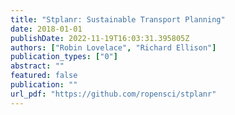 ```yaml
---
title: "Stplanr: Sustainable Transport Planning"
date: 2018-01-01
publishDate: 2022-11-19T16:03:31.395805Z
authors: ["Robin Lovelace", "Richard Ellison"]
publication_types: ["0"]
abstract: ""
featured: false
publication: ""
url_pdf: "https://github.com/ropensci/stplanr"
---
```


